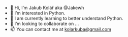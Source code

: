 - 👋 Hi, I’m Jakub Kolář aka @Jakewh
- 👀 I’m interested in Python.
- 🌱 I am currently learning to better understand Python.
- 💞️ I’m looking to collaborate on ...
- 📫 You can contact me at kolarkuba@gmail.com

